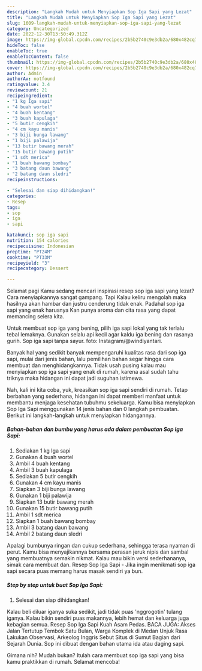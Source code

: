```yaml
---
description: "Langkah Mudah untuk Menyiapkan Sop Iga Sapi yang Lezat"
title: "Langkah Mudah untuk Menyiapkan Sop Iga Sapi yang Lezat"
slug: 1609-langkah-mudah-untuk-menyiapkan-sop-iga-sapi-yang-lezat
category: Uncategorized
date: 2022-12-30T13:50:49.312Z
image: https://img-global.cpcdn.com/recipes/2b5b2740c9e3db2a/680x482cq70/sop-iga-sapi-foto-resep-utama.jpg
hideToc: false
enableToc: true
enableTocContent: false
thumbnail: https://img-global.cpcdn.com/recipes/2b5b2740c9e3db2a/680x482cq70/sop-iga-sapi-foto-resep-utama.jpg
cover: https://img-global.cpcdn.com/recipes/2b5b2740c9e3db2a/680x482cq70/sop-iga-sapi-foto-resep-utama.jpg
author: Admin
authorAv: notfound
ratingvalue: 3.4
reviewcount: 21
recipeingredient:
- "1 kg Iga sapi"
- "4 buah wortel"
- "4 buah kentang"
- "3 buah kapulaga"
- "5 butir cengkih"
- "4 cm kayu manis"
- "3 biji bunga lawang"
- "1 biji palawija"
- "13 butir bawang merah"
- "15 butir bawang putih"
- "1 sdt merica"
- "1 buah bawang bombay"
- "3 batang daun bawang"
- "2 batang daun sledri"
recipeinstructions:

- "Selesai dan siap dihidangkan!"
categories:
- Resep
tags:
- sop
- iga
- sapi

katakunci: sop iga sapi 
nutrition: 154 calories
recipecuisine: Indonesian
preptime: "PT24M"
cooktime: "PT33M"
recipeyield: "3"
recipecategory: Dessert

---
```



Selamat pagi Kamu sedang mencari inspirasi resep sop iga sapi yang lezat? Cara menyiapkannya sangat gampang. Tapi Kalau keliru mengolah maka hasilnya akan hambar dan justru cenderung tidak enak. Padahal sop iga sapi yang enak harusnya Kan punya aroma dan cita rasa yang dapat memancing selera kita.


Untuk membuat sop iga yang bening, pilih iga sapi lokal yang tak terlalu tebal lemaknya. Gunakan selalu api kecil agar kaldu iga bening dan rasanya gurih. Sop iga sapi tanpa sayur. foto: Instagram/@windiyantari.

Banyak hal yang sedikit banyak mempengaruhi kualitas rasa dari sop iga sapi, mulai dari jenis bahan, lalu pemilihan bahan segar hingga cara membuat dan menghidangkannya. Tidak usah pusing kalau mau menyiapkan sop iga sapi yang enak di rumah, karena asal sudah tahu triknya maka hidangan ini dapat jadi suguhan istimewa.


Nah, kali ini kita coba, yuk, kreasikan sop iga sapi sendiri di rumah. Tetap berbahan yang sederhana, hidangan ini dapat memberi manfaat untuk membantu menjaga kesehatan tubuhmu sekeluarga. Kamu bisa menyiapkan Sop Iga Sapi menggunakan 14 jenis bahan dan 0 langkah pembuatan. Berikut ini langkah-langkah untuk menyiapkan hidangannya.

<!--inarticleads1-->

##### Bahan-bahan dan bumbu yang harus ada dalam pembuatan Sop Iga Sapi:

1. Sediakan 1 kg Iga sapi
1. Gunakan 4 buah wortel
1. Ambil 4 buah kentang
1. Ambil 3 buah kapulaga
1. Sediakan 5 butir cengkih
1. Gunakan 4 cm kayu manis
1. Siapkan 3 biji bunga lawang
1. Gunakan 1 biji palawija
1. Siapkan 13 butir bawang merah
1. Gunakan 15 butir bawang putih
1. Ambil 1 sdt merica
1. Siapkan 1 buah bawang bombay
1. Ambil 3 batang daun bawang
1. Ambil 2 batang daun sledri


Apalagi bumbunya ringan dan cukup sederhana, sehingga terasa nyaman di perut. Kamu bisa menyajikannya bersama perasan jeruk nipis dan sambal yang membuatnya semakin nikmat. Kalau mau bikin versi sederhananya, simak cara membuat dan. Resep Sop Iga Sapi - Jika ingin menikmati sop iga sapi secara puas memang harus masak sendiri ya bun. 

<!--inarticleads2-->

##### Step by step untuk buat Sop Iga Sapi:


1. Selesai dan siap dihidangkan!

Kalau beli diluar iganya suka sedikit, jadi tidak puas &#39;nggrogotin&#39; tulang iganya. Kalau bikin sendiri puas makannya, lebih hemat dan keluarga juga kebagian semua. Resep Sop Iga Sapi Kuah Asam Pedas. BACA JUGA: Akses Jalan Tertutup Tembok Satu Bulan, Warga Komplek di Medan Unjuk Rasa Lakukan Observasi, Arkeolog Inggris Sebut Situs di Sumut Bagian dari Sejarah Dunia. Sop ini dibuat dengan bahan utama ida atau daging sapi. 

Gimana nih? Mudah bukan? Itulah cara membuat sop iga sapi yang bisa kamu praktikkan di rumah. Selamat mencoba!
